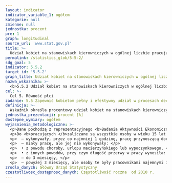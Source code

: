 ```yaml
---
layout: indicator
indicator_variable_1: ogółem
kategorie: null
zmienne: null
jednostka: procent
pre: 1
graph: longitudinal
source_url: 'www.stat.gov.pl'
title: >-
  Udział kobiet na stanowiskach kierowniczych w ogólnej liczbie pracujących na stanowiskach kierowniczych
permalink: /statistics_glob/5-5-2/
sdg_goal: 5
indicator: 5.5.2
target_id: '5.5.2'
graph_title: Udział kobiet na stanowiskach kierowniczych w ogólnej liczbie pracujących na stanowiskach kierowniczych
nazwa_wskaznika: >-
  <b>5.5.2 Udział kobiet na stanowiskach kierowniczych w ogólnej liczbie pracujących na stanowiskach kierowniczych</b>
cel: >-
  Cel 5. Równość płci
zadanie: 5.5 Zapewnić kobietom pełny i efektywny udział w procesach decyzyjnych na wszystkich szczeblach w życiu politycznym, ekonomicznym i publicznym oraz równe szanse w pełnieniu funkcji przywódczych
definicja: >-
  Wskaźnik określa procentowy udział kobiet na stanowiskach kierowniczych w ogólnej liczbie pracujących na stanowiskach kierowniczych. Dane za IV kwartał danego roku.Do pracujących zatrudnionych na stanowiskach kierowniczych zalicza się osoby pracujące w zawodach zaklasyfikowanych (zgodnie z Klasyfikacją Zawodów i Specjalności) do grupy „Przedstawiciele władz publicznych, wyżsi urzędnicy i kierownicy.”
jednostka_prezentacji: procent [%]
dostepne_wymiary: ogółem
wyjasnienia_metodologiczne: >-
  <p>Dane pochodzą z reprezentacyjnego <b>Badania Aktywności Ekonomicznej Ludności </b>(BAEL), prowadzonego w cyklu kwartalnym. Badanie prowadzone jest metodą obserwacji ciągłej (ruchomy tydzień badania), pozwalającej na zilustrowanie sytuacji na rynku pracy w okresie całego kwartału. Badaniem objęte są osoby w wieku 15 lat i więcej będące członkami gospodarstw domowych w wylosowanych mieszkaniach.</p>
  <p>Do <b>pracujących </b>zaliczane są wszystkie osoby w wieku 15 lat i więcej, które w okresie badanego tygodnia:</p>
  <p>  – wykonywały, przez co najmniej 1 godzinę, pracę przynoszącą dochód lub zarobek, tzn. były zatrudnione w charakterze pracownika najemnego, pracowały we własnym (lub dzierżawionym) gospodarstwie rolnym lub prowadziły własną działalność gospodarczą poza rolnictwem, pomagały (bez wynagrodzenia) w prowadzeniu rodzinnego gospodarstwa rolnego lub rodzinnej działalności gospodarczej poza rolnictwem,</p>
  <p>  – miały pracę, ale jej nie wykonywały: </p>
  <p>  • z powodu choroby, urlopu macierzyńskiego lub wypoczynkowego, </p>
  <p>  • z innych powodów, przy czym długość przerwy w pracy wynosiła: </p>
  <p>  – do 3 miesięcy, </p>
  <p>  – powyżej 3 miesięcy, ale osoby te były pracownikami najemnymi i w tym czasie otrzymywały, co najmniej 50% dotychczasowego wynagrodzenia.</p>
zrodlo_danych: Główny Urząd Statystyczny
czestotliwosc_dostępnosc_danych: Częstotliwość roczna  od 2010 r.
---
```

